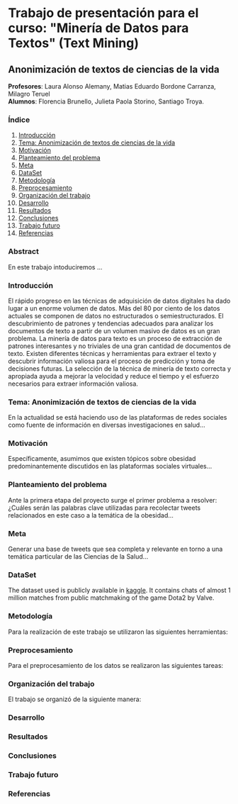 # Trabajo de presentación para el curso: "Minería de Datos para Textos" (Text Mining)
## Anonimización de textos de ciencias de la vida
**Profesores**: Laura Alonso Alemany, Matias Eduardo Bordone Carranza, Milagro Teruel  
**Alumnos**: Florencia Brunello, Julieta Paola Storino, Santiago Troya.

### Índice
1. [Introducción](#introducción)
2. [Tema: Anonimización de textos de ciencias de la vida](#tema-anonimización-de-textos-de-ciencias-de-la-vida)
3. [Motivación](#motivación)
4. [Planteamiento del problema](#planteamiento-del-problema)
5. [Meta](#meta)
6. [DataSet](#dataset)
7. [Metodología](#metodología)
8. [Preprocesamiento](#preprocesamiento)
9. [Organización del trabajo](#organización-del-trabajo)
10. [Desarrollo](#desarrollo)
11. [Resultados](#resultados)
12. [Conclusiones](#conclusiones)
13. [Trabajo futuro](#trabajo-futuro)
14. [Referencias](#referencias)

### Abstract
En este trabajo intoduciremos ...

### Introducción

El rápido progreso en las técnicas de adquisición de datos digitales ha dado lugar a un enorme volumen de datos. Más del 80 por ciento de los datos actuales se componen de datos no estructurados o semiestructurados. El descubrimiento de patrones y tendencias adecuados para analizar los documentos de texto a partir de un volumen masivo de datos es un gran problema. La minería de datos para texto es un proceso de extracción de patrones interesantes y no triviales de una gran cantidad de documentos de texto. Existen diferentes técnicas y herramientas para extraer el texto y descubrir información valiosa para el proceso de predicción y toma de decisiones futuras. La selección de la técnica de minería de texto correcta y apropiada ayuda a mejorar la velocidad y reduce el tiempo y el esfuerzo necesarios para extraer información valiosa.


### Tema: Anonimización de textos de ciencias de la vida

En la actualidad se está haciendo uso de las plataformas de redes sociales como fuente de información en diversas investigaciones en salud...


### Motivación

Específicamente, asumimos que existen tópicos sobre obesidad predominantemente discutidos en las plataformas sociales virtuales...


### Planteamiento del problema

Ante la primera etapa del proyecto surge el primer problema a resolver: ¿Cuáles serán las palabras clave utilizadas para recolectar tweets relacionados en este caso a la temática de la obesidad...


### Meta

Generar una base de tweets que sea completa y relevante en torno a una temática particular de las Ciencias de la Salud...


### DataSet

The dataset used is publicly available in
[kaggle](https://www.kaggle.com/romovpa/gosuai-dota-2-game-chats). It contains
chats of almost 1 million matches from public matchmaking of the game Dota2 by
Valve.

### Metodología

Para la realización de este trabajo se utilizaron las siguientes herramientas:

### Preprocesamiento

Para el preprocesamiento de los datos se realizaron las siguientes tareas:

### Organización del trabajo

El trabajo se organizó de la siguiente manera:

### Desarrollo

### Resultados

### Conclusiones

### Trabajo futuro

### Referencias

